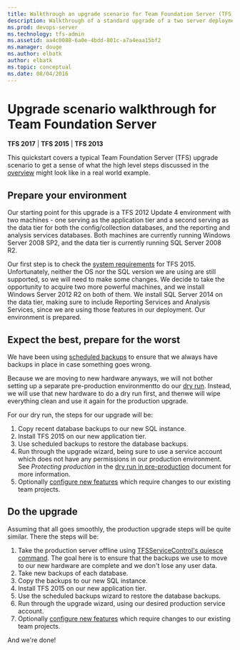 ```yaml
---
title: Walkthrough an upgrade scenario for Team Foundation Server (TFS)
description: Walkthrough of a standard upgrade of a two server deployment from TFS 2012 to TFS 2015.
ms.prod: devops-server
ms.technology: tfs-admin
ms.assetid: aa4c0088-6a0e-4bdd-801c-a7a4eaa15bf2
ms.manager: douge
ms.author: elbatk
author: elbatk
ms.topic: conceptual
ms.date: 08/04/2016
---
```


# Upgrade scenario walkthrough for Team Foundation Server

**TFS 2017** | **TFS 2015** | **TFS 2013**

This quickstart covers a typical Team Foundation Server (TFS) upgrade scenario to get a sense of what the high level steps discussed in the [overview](/vsts/accounts/account-management) might look like in a real world example.

## Prepare your environment

Our starting point for this upgrade is a TFS 2012 Update 4 environment with two machines - one serving as the application tier and a second serving as the data tier for both the config/collection databases, and the reporting and analysis services databases. Both machines are currently running Windows Server 2008 SP2, and the data tier is currently running SQL Server 2008 R2. 

Our first step is to check the [system requirements](../requirements.md) for TFS 2015. Unfortunately, neither the OS nor the SQL version we are using are still supported, so we will need to make some changes. We decide to take the opportunity to acquire two more powerful machines, and we install Windows Server 2012 R2 on
both of them. We install SQL Server 2014 on the data tier, making sure to include Reporting Services and Analysis Services, since we are using those features in our deployment. Our environment is prepared.

## Expect the best, prepare for the worst

We have been using [scheduled backups](../admin/backup/config-backup-sched-plan.md) to ensure that we always have backups in place in case something goes wrong. 

Because we are moving to new hardware anyways, we will not bother setting up a separate pre-production environmentto do our [dry run](pre-production.md). Instead, we will use that new hardware to do a dry run first, and thenwe will wipe everything clean and use it again for the production upgrade.

For our dry run, the steps for our upgrade will be:

1. Copy recent database backups to our new SQL instance.
2. Install TFS 2015 on our new application tier.
3. Use scheduled backups to restore the database backups.
4. Run through the upgrade wizard, 
being sure to use a service account which does not have any permissions in our production environment. 
See *Protecting production* in the [dry run in pre-production](pre-production.md) document for more information. 
5. Optionally [configure new features](/vsts/work/customize/upgrade-tfs-2008-or-2010) which require changes to our existing team projects.

## Do the upgrade

Assuming that all goes smoothly, the production upgrade steps will be quite similar. There the steps will be:

1. Take the production server offline using [TFSServiceControl's quiesce command](../ref/command-line/tfsservicecontrol-cmd.md). The goal here is to ensure that the backups we use to move to our new hardware are complete and we don't lose any user data. 
2. Take new backups of each database. 
3. Copy the backups to our new SQL instance.
4. Install TFS 2015 on our new application tier.
5. Use the scheduled backups wizard to restore the database backups.
6. Run through the upgrade wizard, using our desired production service account.
7. Optionally [configure new features](/vsts/work/customize/configure-features-after-upgrade) which require changes to our existing team projects.

And we're done! 

